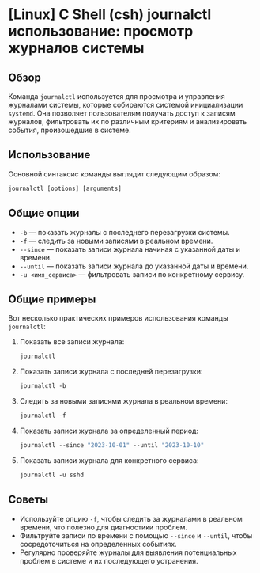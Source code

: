 # [Linux] C Shell (csh) journalctl использование: просмотр журналов системы

## Обзор
Команда `journalctl` используется для просмотра и управления журналами системы, которые собираются системой инициализации `systemd`. Она позволяет пользователям получать доступ к записям журналов, фильтровать их по различным критериям и анализировать события, произошедшие в системе.

## Использование
Основной синтаксис команды выглядит следующим образом:

```csh
journalctl [options] [arguments]
```

## Общие опции
- `-b` — показать журналы с последнего перезагрузки системы.
- `-f` — следить за новыми записями в реальном времени.
- `--since` — показать записи журнала начиная с указанной даты и времени.
- `--until` — показать записи журнала до указанной даты и времени.
- `-u <имя_сервиса>` — фильтровать записи по конкретному сервису.

## Общие примеры
Вот несколько практических примеров использования команды `journalctl`:

1. Показать все записи журнала:
   ```csh
   journalctl
   ```

2. Показать записи журнала с последней перезагрузки:
   ```csh
   journalctl -b
   ```

3. Следить за новыми записями журнала в реальном времени:
   ```csh
   journalctl -f
   ```

4. Показать записи журнала за определенный период:
   ```csh
   journalctl --since "2023-10-01" --until "2023-10-10"
   ```

5. Показать записи журнала для конкретного сервиса:
   ```csh
   journalctl -u sshd
   ```

## Советы
- Используйте опцию `-f`, чтобы следить за журналами в реальном времени, что полезно для диагностики проблем.
- Фильтруйте записи по времени с помощью `--since` и `--until`, чтобы сосредоточиться на определенных событиях.
- Регулярно проверяйте журналы для выявления потенциальных проблем в системе и их последующего устранения.